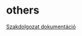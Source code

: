 # others
[Szakdolgozat dokumentáció](https://onedrive.live.com/view.aspx?resid=D32417D921A94500!350032&ithint=file%2cdocx&authkey=!AOA51Ca1FbhZ1I4)

